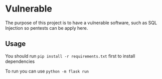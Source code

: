 # Vulnerable
The purpose of this project is to have a vulnerable software, such as SQL Injection so pentests can be apply here.

## Usage
You should run `pip install -r requirements.txt` first to install dependencies

To run you can use `python -m flask run`
